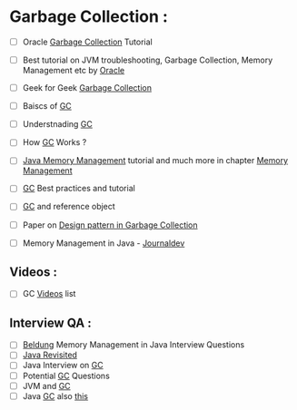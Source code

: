 # Garbage Collection :
- [ ] Oracle [Garbage Collection](http://www.oracle.com/webfolder/technetwork/tutorials/obe/java/gc01/index.html#t1) Tutorial
- [ ] Best tutorial on JVM troubleshooting, Garbage Collection, Memory Management etc by [Oracle](https://docs.oracle.com/cd/E13150_01/jrockit_jvm/jrockit/geninfo/diagnos/)

- [ ] Geek for Geek [Garbage Collection](https://www.geeksforgeeks.org/garbage-collection-java/)
- [ ] Baiscs of [GC](https://codeahoy.com/2017/08/06/basics-of-java-garbage-collection/)
- [ ] Understnading [GC](https://www.cubrid.org/blog/understanding-java-garbage-collection)
- [ ] How [GC](https://javapapers.com/java/how-java-garbage-collection-works/) Works ?
- [ ] [Java Memory Management](https://www.dynatrace.com/resources/ebooks/javabook/how-garbage-collection-works/) tutorial and much more in chapter [Memory Management](https://www.dynatrace.com/resources/ebooks/javabook/)
- [ ] [GC](https://dzone.com/articles/java-garbage-collection-best-practices-tutorials-and-more) Best practices and tutorial
- [ ] [GC](https://dzone.com/articles/java-memory-management) and reference object

- [ ] Paper on [Design pattern in Garbage Collection](https://ir.canterbury.ac.nz/bitstream/handle/10092/1954/thesis_fulltext.pdf)
- [ ] Memory Management in Java - [Journaldev](https://www.journaldev.com/2856/java-jvm-memory-model-memory-management-in-java)


## Videos :
- [ ] GC [Videos](https://www.youtube.com/playlist?list=PLfi5oI2EMygPazGT5uHTsCYH22OgKKprb) list

## Interview QA :
- [ ] [Beldung](http://www.baeldung.com/java-memory-management-interview-questions) Memory Management in Java Interview Questions 
- [ ] [Java Revisited](http://javarevisited.blogspot.com/2012/10/10-garbage-collection-interview-question-answer.html)
- [ ] Java Interview on [GC](https://snowdream.github.io/115-Java-Interview-Questions-and-Answers/115-Java-Interview-Questions-and-Answers/en/collectors.html)
- [ ] Potential [GC](https://dzone.com/articles/java-garbage-collection-interview-questions) Questions
- [ ] JVM and [GC](https://dzone.com/articles/jvm-and-garbage-collection)
- [ ] Java [GC](http://www.corejavainterviewquestions.com/java-garbage-collection-interview-questions/) also [this](http://www.wideskills.com/java-interview-questions/java-garbage-collection-interview-questions)
